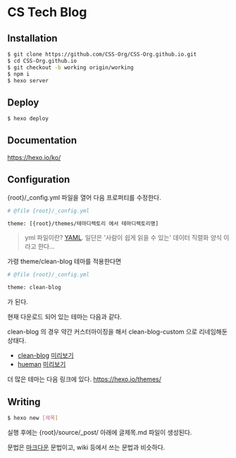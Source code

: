 # CS Tech Blog

## Installation

```sh
$ git clone https://github.com/CSS-Org/CSS-Org.github.io.git
$ cd CSS-Org.github.io
$ git checkout -b working origin/working
$ npm i
$ hexo server
```

## Deploy

```sh
$ hexo deploy
```

## Documentation
https://hexo.io/ko/

## Configuration

{root}/_config.yml 파일을 열어 다음 프로퍼티를 수정한다.

```sh
# @file {root}/_config.yml

theme: [{root}/themes/테마디렉토리 에서 테마디렉토리명]
```

> yml 파일이란?
[YAML](https://ko.wikipedia.org/wiki/YAML). 일단은 '사람이 쉽게 읽을 수 있는' 데이터 직렬화 양식 이라고 한다...

가령 theme/clean-blog 테마를 적용한다면

```sh
# @file {root}/_config.yml

theme: clean-blog
```

가 된다.

현재 다운로드 되어 있는 테마는 다음과 같다.

clean-blog 의 경우 약간 커스터마이징을 해서 clean-blog-custom 으로 리네임해둔 상태다.

- [clean-blog](https://github.com/klugjo/hexo-theme-clean-blog) [미리보기](http://www.codeblocq.com/assets/projects/hexo-theme-clean-blog/)
- [hueman](https://github.com/ppoffice/hexo-theme-hueman) [미리보기](https://ppoffice.github.io/hexo-theme-hueman/)

더 많은 테마는 다음 링크에 있다.
https://hexo.io/themes/

## Writing

```sh
$ hexo new [제목]
```

실행 후에는 {root}/source/_post/ 아래에 글제목.md 파일이 생성된다.

문법은 [마크다운](http://daringfireball.net/projects/markdown/) 문법이고, wiki 등에서 쓰는 문법과 비슷하다.
